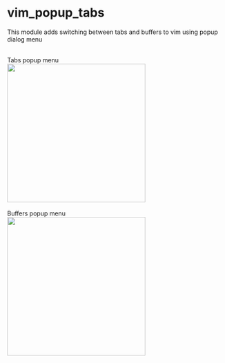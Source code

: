 # vim_popup_tabs

This module adds switching between tabs and buffers to vim using popup dialog menu

<br>
Tabs popup menu<br>
<img src="https://github.com/amax78/vim_popup_tabs/tree/images/docs/popup_tabs.jpg" height="320px"><br>
<br>
Buffers popup menu<br>
<img src="https://github.com/amax78/vim_popup_tabs/tree/images/docs/popup_buffers.jpg" height="320px"><br>

